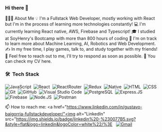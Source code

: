### Hi there 👋

👨🏻‍💻  About Me
💡   I'm a Fullstack Web Developer, mostly working with React but I'm in the process of learning more technologies constantly!
💻   I'm currently learning React native, AWS, Firebase and Typescript!
🎓   I studied at SoyHenry's Bootcamp with more than 800 hours of coding
🌱   I'm on track to learn more about Machine Learning, AI, Robotics and Web Development.
✍️   In my free time, I play games, talk to, and study together with my friends!
💬   Feel free to reach out to me, I'll try to respond as soon as possible.
📄   You can check my CV here.

### 🛠 &nbsp;Tech Stack

![JavaScript](https://img.shields.io/badge/-JavaScript-05122A?style=flat&logo=javascript)&nbsp;
![React](https://img.shields.io/badge/React-20232A?style=flat&logo=react&logoColor=61DAFB)&nbsp;
![ReactRouter](https://img.shields.io/badge/React_Router-CA4245?style=flat&logo=react-router&logoColor=white)&nbsp;
![Redux](https://img.shields.io/badge/Redux-593D88?style=flate&logo=redux&logoColor=white)&nbsp;
![Native](https://img.shields.io/badge/React_Native-20232A?style=flat&logo=react&logoColor=61DAFB)&nbsp;
![HTML](https://img.shields.io/badge/-HTML-05122A?style=flat&logo=HTML5)&nbsp;
![CSS](https://img.shields.io/badge/-CSS-05122A?style=flat&logo=CSS3&logoColor=1572B6)&nbsp;
![Git](https://img.shields.io/badge/-Git-05122A?style=flat&logo=git)&nbsp;
![GitHub](https://img.shields.io/badge/-GitHub-05122A?style=flat&logo=github)&nbsp;
![Visual Studio Code](https://img.shields.io/badge/-Visual%20Studio%20Code-05122A?style=flat&logo=visual-studio-code&logoColor=007ACC)&nbsp;
![PostgreSQL](https://img.shields.io/badge/PostgreSQL-316192?style=flat&logo=postgresql&logoColor=white)&nbsp;
![Express.JS](https://img.shields.io/badge/Express.js-000000?style=flat&logo=express&logoColor=white)&nbsp;
![Firebase](https://img.shields.io/badge/firebase-ffca28?style=flat&logo=firebase&logoColor=black)&nbsp;
![Node.JS](https://img.shields.io/badge/Node.js-339933?style=flat&logo=nodedotjs&logoColor=white)&nbsp;
![Postman](https://img.shields.io/badge/Postman-FF6C37?style=flat&logo=Postman&logoColor=white)&nbsp;

📫   How to reach me:
<a href="https://www.linkedin.com/in/gustavo-baigorria-fullstackdeveloper/"<img alt="LinkedIn" src="https://img.shields.io/badge/linkedin%20-%230077B5.svg?&style=flat&logo=linkedin&logoColor=white%22/%3E</a> &nbsp; <a href="mailto:gustybaig@gmail.com"><img alt="Gmail" src="https://img.shields.io/badge/Gmail-D14836?style=flat&logo=gmail&logoColor=white" /></a> &nbsp;
